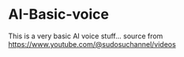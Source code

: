 # AI-Basic-voice
This is a very basic AI voice stuff... source from https://www.youtube.com/@sudosuchannel/videos
